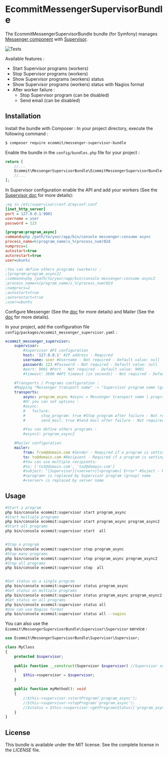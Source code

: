 # EcommitMessengerSupervisorBundle

The EcommitMessengerSupervisorBundle bundle (for Symfony) manages [Messenger component](https://symfony.com/doc/current/components/messenger.html)
with [Supervisor](http://supervisord.org).


![Tests](https://github.com/e-commit/messenger-supervisor-bundle/workflows/Tests/badge.svg)


Available features :
* Start Supervisor programs (workers)
* Stop Supervisor programs (workers)
* Show Supervisor programs (workers) status
* Show Supervisor programs (workers) status with Nagios format
* After worker failure :
    * Stop Supervisor program (can be disabled)
    * Send email (can be disabled)


## Installation ##

Install the bundle with Composer : In your project directory, execute the following command :

```bash
$ composer require ecommit/messenger-supervisor-bundle
```

Enable the bundle in the `config/bundles.php` file for your project :

```php
return [
    //...
    Ecommit\MessengerSupervisorBundle\EcommitMessengerSupervisorBundle::class => ['all' => true],
    //...
];
```

In Supervisor configuration enable the API and add your workers (See the [Supervisor doc](http://supervisord.org) for more details):

```ini
;eg in /etc/supervisor/conf.d/myconf.conf
[inet_http_server]
port = 127.0.0.1:9001
username = user
password = 123

[program:program_async]
command=php /path/to/your/app/bin/console messenger:consume async
process_name=%(program_name)s_%(process_num)02d
numprocs=1
autostart=true
autorestart=true
user=ubuntu

;You can define others programs (workers) :
;[program:program_async2]
;command=php /path/to/your/app/bin/console messenger:consume async2
;process_name=%(program_name)s_%(process_num)02d
;numprocs=2
;autostart=true
;autorestart=true
;user=ubuntu
```

Configure Messenger (See the [doc](https://symfony.com/doc/current/messenger.html) for more details) and 
Mailer (See the [doc](https://symfony.com/doc/current/mailer.html) for more details).

In your project, add the configuration file `config/packages/ecommit_messenger_supervisor.yaml` :

```yaml
ecommit_messenger_supervisor:
    supervisor:
        #Supervisor API configuration
        host: '127.0.0.1' #IP address - Required
        username: user #Username - Not required - Default value: null
        password: 123 #Password - Not required - Default value: null
        #port: 9001 #Port - Not required - Default value: 9001
        #timeout: 3600 #API timeout (in seconds) - Not required - Default value: 3600

    #Transports / Programs configuration :
    #Mapping "Messenger transport name" -> "Supervisor program name (group name)"
    transports:
        async: program_async #async = Messenger transport name | program_async = Supervisor program (group) name
        #Or you can set options :
        #async:
        #   failure:
        #       stop_program: true #Stop program after failure - Not required - Available values: "always", "will-not-retry" (only if the message cannot be retried), "never" - Default value : "always"
        #       send_mail: true #Send mail after failure - Not required - Available values: "always", "will-not-retry" (only if the message cannot be retried), "never" - Default value : "always"

        #You can define others programs :
        #async2: program_async2

    #Mailer configuration
    mailer:
        from: from@domain.com #Sender - Required if a program is setting with send_mail=true option
        to: to@domain.com #Recipient - Required if a program is setting with send_mail=true option
        #You can use multiple recipients:
        #to: ['to1@domain.com', 'to2@domain.com']
        #subject: "[Supervisor][<server>][<program>] Error" #Suject - Not required - Default value : "[Supervisor][<program>] Error"
        #<program> is replaced by Supervisor program (group) name
        #<server> is replaced by server name
```


## Usage ##

```bash
#Start a program
php bin/console ecommit:supervisor start program_async
#Start multiple programs
php bin/console ecommit:supervisor start program_async program_async2
#Start all programs
php bin/console ecommit:supervisor start  all


#Stop a program
php bin/console ecommit:supervisor stop program_async
#Stop many programs
php bin/console ecommit:supervisor stop program_async program_async2
#Stop all programs
php bin/console ecommit:supervisor stop  all


#Get status on a single program
php bin/console ecommit:supervisor status program_async
#Get status on multiple programs
php bin/console ecommit:supervisor status program_async program_async2
#Get status on all programs
php bin/console ecommit:supervisor status all
#Use can use Nagios format
php bin/console ecommit:supervisor status all --nagios
```

You can also use the `Ecommit\MessengerSupervisorBundle\Supervisor\Supervisor` service :

```php
use Ecommit\MessengerSupervisorBundle\Supervisor\Supervisor;

class MyClass
{
    protected $supervisor;
    
    public function __construct(Supervisor $supervisor) //Supervisor service is injected
    {
        $this->supervisor = $supervisor;
    }

    public function myMethod(): void
    {
        //$this->supervisor->startProgram('program_async');
        //$this->supervisor->stopProgram('program_async');
        //$status = $this->supervisor->getProgramsStatus(['program_async']);
    }
}
```

## License ##

This bundle is available under the MIT license. See the complete license in the *LICENSE* file.
